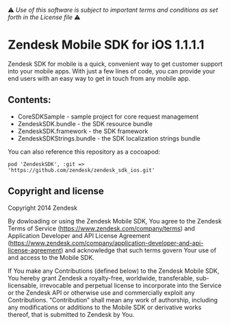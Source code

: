 :warning: *Use of this software is subject to important terms and conditions as set forth in the License file* :warning:

# Zendesk Mobile SDK for iOS 1.1.1.1

Zendesk SDK for mobile is a quick, convenient way to get customer support into your mobile apps. With just a few lines of code, you can provide your end users with an easy way to get in touch from any mobile app.

## Contents:

 * CoreSDKSample - sample project for core request management
 * ZendeskSDK.bundle - the SDK resource bundle
 * ZendeskSDK.framework - the SDK framework
 * ZendeskSDKStrings.bundle - the SDK localization strings bundle

You can also reference this repository as a cocoapod:


````
pod 'ZendeskSDK', :git => 'https://github.com/zendesk/zendesk_sdk_ios.git'

````


## Copyright and license

Copyright 2014 Zendesk

By dowloading or using the Zendesk Mobile SDK, You agree to the Zendesk Terms of Service 
(https://www.zendesk.com/company/terms) and Application Developer and API License Agreement (https://www.zendesk.com/company/application-developer-and-api-license-agreement) and 
acknowledge that such terms govern Your use of and access to the Mobile SDK.

If You make any Contributions (defined below) to the Zendesk Mobile SDK, 
You hereby grant Zendesk a royalty-free, worldwide, transferable, sub-licensable, 
irrevocable and perpetual license to incorporate into the Service or the Zendesk API 
or otherwise use and commercially exploit any Contributions. “Contribution” shall mean 
any work of authorship, including any modifications or additions to the Mobile SDK 
or derivative works thereof, that is submitted to Zendesk by You.
